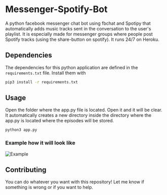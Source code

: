 # Messenger-Spotify-Bot
A python facebook messenger chat bot using fbchat and Spotipy that automatically adds music tracks sent in the conversation to the user's playlist. It is especially made for messenger groups where people post Spotify tracks (using the share-button on spotify). It runs 24/7 on Heroku.

## Dependencies

The dependencies for this python application are defined in the `requirements.txt` file. Install them with

```bash
pip3 install -r requirements.txt
```

## Usage

Open the folder where the app.py file is located. Open it and it will be clear. It automatically creates a new directory inside the directory where the app.py is located where the episodes will be stored.

```bash
python3 app.py
```
### Example how it will look like

![Example](https://github.com/othellodesutter/VRT-NU-Downloader/blob/master/img/example1.png)

## Contributing
You can do whatever you want with this repository! Let me know if something is wrong or if you want to help.
